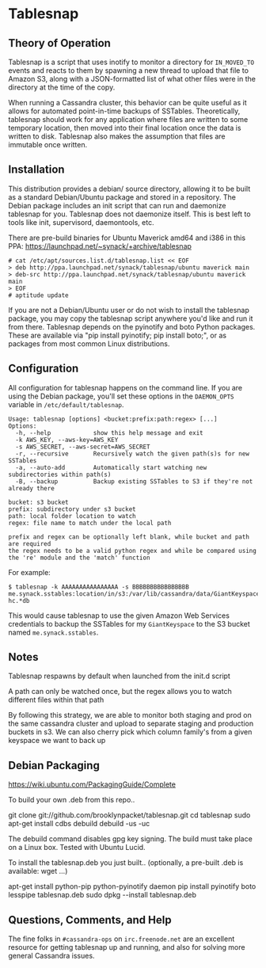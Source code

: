 Tablesnap
=========

Theory of Operation
-------------------

Tablesnap is a script that uses inotify to monitor a directory for `IN_MOVED_TO`
events and reacts to them by spawning a new thread to upload that file to
Amazon S3, along with a JSON-formatted list of what other files were in the
directory at the time of the copy.

When running a Cassandra cluster, this behavior can be quite useful as it
allows for automated point-in-time backups of SSTables. Theoretically,
tablesnap should work for any application where files are written to some
temporary location, then moved into their final location once the data is
written to disk. Tablesnap also makes the assumption that files are immutable
once written.

Installation
------------

This distribution provides a debian/ source directory, allowing it to be built
as a standard Debian/Ubuntu package and stored in a repository. The Debian
package includes an init script that can run and daemonize tablesnap for you.
Tablesnap does not daemonize itself. This is best left to tools like
init, supervisord, daemontools, etc.

There are pre-build binaries for Ubuntu Maverick amd64 and i386 in this PPA:
<https://launchpad.net/~synack/+archive/tablesnap>

	# cat /etc/apt/sources.list.d/tablesnap.list << EOF
	> deb http://ppa.launchpad.net/synack/tablesnap/ubuntu maverick main
	> deb-src http://ppa.launchpad.net/synack/tablesnap/ubuntu maverick main
	> EOF
	# aptitude update

If you are not a Debian/Ubuntu user or do not wish to install the tablesnap
package, you may copy the tablesnap script anywhere you'd like and run it from
there. Tablesnap depends on the pyinotify and boto Python packages. These are
available via "pip install pyinotify; pip install boto;", or as packages from
most common Linux distributions.

Configuration
-------------

All configuration for tablesnap happens on the command line. If you are using
the Debian package, you'll set these options in the `DAEMON_OPTS` variable in
`/etc/default/tablesnap`.

    Usage: tablesnap [options] <bucket:prefix:path:regex> [...]
    Options:
      -h, --help            show this help message and exit
      -k AWS_KEY, --aws-key=AWS_KEY
      -s AWS_SECRET, --aws-secret=AWS_SECRET
      -r, --recursive       Recursively watch the given path(s)s for new SSTables
      -a, --auto-add        Automatically start watching new subdirectories within path(s)
      -B, --backup          Backup existing SSTables to S3 if they're not already there

    bucket: s3 bucket
    prefix: subdirectory under s3 bucket
    path: local folder location to watch
    regex: file name to match under the local path

    prefix and regex can be optionally left blank, while bucket and path are required
    the regex needs to be a valid python regex and while be compared using the 're' module and the 'match' function

For example:

	$ tablesnap -k AAAAAAAAAAAAAAAA -s BBBBBBBBBBBBBBBB me.synack.sstables:location/in/s3:/var/lib/cassandra/data/GiantKeyspace:columnfamily-hc.*db

This would cause tablesnap to use the given Amazon Web Services credentials to
backup the SSTables for my `GiantKeyspace` to the S3 bucket named
`me.synack.sstables`.


Notes
-----

Tablesnap respawns by default when launched from the init.d script

A path can only be watched once, but the regex allows you to watch different files within that path

By following this strategy, we are able to monitor both staging and prod on the same cassandra cluster
and upload to separate staging and production buckets in s3.  We can also cherry pick which
column family's from a given keyspace we want to back up


Debian Packaging
----------------

https://wiki.ubuntu.com/PackagingGuide/Complete

To build your own .deb from this repo..

git clone git://github.com/brooklynpacket/tablesnap.git
cd tablesnap
sudo apt-get install cdbs debuild
debuild -us -uc

The debuild command disables gpg key signing.
The build must take place on a Linux box.  Tested with Ubuntu Lucid.

To install the tablesnap.deb you just built..
(optionally, a pre-built .deb is available: wget ...)

apt-get install python-pip python-pyinotify daemon
pip install pyinotify boto
lesspipe tablesnap.deb
sudo dpkg --install tablesnap.deb


Questions, Comments, and Help
-----------------------------
The fine folks in `#cassandra-ops` on `irc.freenode.net` are an excellent
resource for getting tablesnap up and running, and also for solving more
general Cassandra issues.
